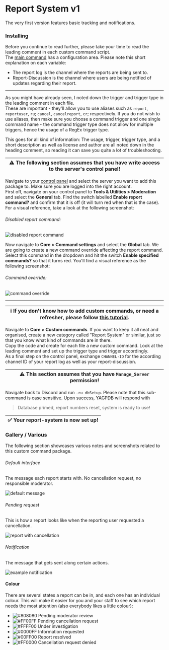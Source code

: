 # Report System v1
The very first version features basic tracking and notifications.

### Installing 
Before you continue to read further, please take your time to read the leading comment in each custom command script.<br/>
The [main command](customReport.go.tmpl "main command") has a configuration area. Please note this short explanation on each variable:

* The report log is the channel where the reports are being sent to.
* Report-Discussion is the channel where users are being notified of updates regarding their report.

---
As you might have already seen, I noted down the trigger and trigger type in the leading comment in each file.<br/>
These are important - they'll allow you to use aliases such as `report`, `reportuser`, `ru`; `cancel`, `cancelreport`, `cr`; respectively. If you do not wish to use aliases, then make sure you choose a command trigger and one single command name - the command trigger type does not allow for multiple triggers, hence the usage of a RegEx trigger type.

This goes for all kind of information: The usage, trigger, trigger type, and a short description as well as license and author are all noted down in the heading comment, so reading it can save you quite a lot of troubleshooting.

| ⚠ The following section assumes that you have write access to the server's control panel! |
| --- |

Navigate to your [control panel](https://yagpdb.xyz/manage "YAGPDB.xyz control panel") and select the server you want to add this package to. Make sure you are logged into the right account.<br/>
First off, navigate on your control panel to **Tools & Utilities > Moderation** and select the **General** tab. Find the switch labelled **Enable report command?** and confirm that it is off (it will turn red when that is the case). For a visual reference, take a look at the following screenshot:

###### Disabled report command:
![disabled report command](https://i.imgur.com/9VW7BuS)

Now navigate to **Core > Command settings** and select the **Global** tab. We are going to create a new command override affecting the report command. Select this command in the dropdown and hit the switch **Enable specified commands?** so that it turns red. You'll find a visual reference as the following screenshot:

###### Command override:
![command override](https://i.imgur.com/Qn9VoZ0)

---
| ℹ If you don't know how to add custom commands, or need a refresher, please follow [this tutorial](https://learn.yagpdb.xyz/the-custom-command-interface "How to add a custom command"). |
| --- |

Navigate to **Core > Custom commands**. If you want to keep it all neat and organised, create a new category called "Report System" or similar, just so that you know what kind of commands are in there.<br/>
Copy the code and create for each file a new custom command. Look at the leading comment and set up the trigger type and trigger accordingly.<br/>
As a final step on the control panel, exchange `CHANNEL-ID` for the according channel ID of your report log as well as your report-discussion.

| ⚠ This section assumes that you have `Manage_Server` permission! |
| --- |

Navigate back to Discord and run `-ru dbSetup`. Please note that this sub-command is case sensitive. Upon success, YAGPDB will respond with 
> Database primed, report numbers reset, system is ready to use!

| ✅ Your report-system is now set up! |
| --- |

### Gallery / Various
The following section showcases various notes and screenshots related to this custom command package.

###### Default interface
The message each report starts with. No cancellation request, no responsible moderator.

![default message](https://i.imgur.com/a/mofgKhl.png)

###### Pending request
This is how a report looks like when the reporting user requested a cancellation.

![report with cancellation](https://i.imgur.com/f4NaZsI.png)

###### Notification
The message that gets sent along certain actions.

![example notification](https://i.imgur.com/UlXUej3.png)

#### Colour 
There are several states a report can be in, and each one has an individual colour. This will make it easier for you and your staff to see which report needs the most attention (also everybody likes a little colour):

* ![#808080](https://cdn.discordapp.com/attachments/767771719720632350/793546124903317554/000000.png) Pending moderator review
* ![#FF00FF](https://cdn.discordapp.com/attachments/767771719720632350/793546157316898857/000000.png) Pending cancellation request 
* ![#FFFF00](https://cdn.discordapp.com/attachments/767771719720632350/793546178070446140/000000.png) Under investigation 
* ![#0000FF](https://cdn.discordapp.com/attachments/767771719720632350/793546199532699678/000000.png) Information requested
* ![#00FF00](https://cdn.discordapp.com/attachments/767771719720632350/793546218068115486/000000.png) Report resolved 
* ![#FF0000](https://cdn.discordapp.com/attachments/767771719720632350/793546237483024394/000000.png) Cancellation request denied
